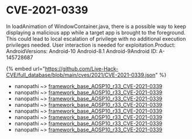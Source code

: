 # CVE-2021-0339

In loadAnimation of WindowContainer.java, there is a possible way to keep displaying a malicious app while a target app is brought to the foreground. This could lead to local escalation of privilege with no additional execution privileges needed. User interaction is needed for exploitation.Product: AndroidVersions: Android-10 Android-8.1 Android-9Android ID: A-145728687

{% embed url="https://github.com/Live-Hack-CVE/full_database/blob/main/cves/2021/CVE-2021-0339.json" %}


* nanopathi ~> [framework_base_AOSP10_r33_CVE-2021-0339](https://www.alice-snow.ru/2021/database/cve-2021-0339/framework_base_aosp10_r33_cve-2021-0339-nanopathi)
* nanopathi ~> [framework_base_AOSP10_r33_CVE-2021-0339](https://www.alice-snow.ru/2021/database/cve-2021-0339/framework_base_aosp10_r33_cve-2021-0339-nanopathi)
* nanopathi ~> [framework_base_AOSP10_r33_CVE-2021-0339](https://www.alice-snow.ru/2021/database/cve-2021-0339/framework_base_aosp10_r33_cve-2021-0339-nanopathi)
* nanopathi ~> [framework_base_AOSP10_r33_CVE-2021-0339](https://www.alice-snow.ru/2021/database/cve-2021-0339/framework_base_aosp10_r33_cve-2021-0339-nanopathi)
* nanopathi ~> [framework_base_AOSP10_r33_CVE-2021-0339](https://www.alice-snow.ru/2021/database/cve-2021-0339/framework_base_aosp10_r33_cve-2021-0339-nanopathi)
* nanopathi ~> [framework_base_AOSP10_r33_CVE-2021-0339](https://www.alice-snow.ru/2021/database/cve-2021-0339/framework_base_aosp10_r33_cve-2021-0339-nanopathi)
* nanopathi ~> [framework_base_AOSP10_r33_CVE-2021-0339](https://www.alice-snow.ru/2021/database/cve-2021-0339/framework_base_aosp10_r33_cve-2021-0339-nanopathi)
* nanopathi ~> [framework_base_AOSP10_r33_CVE-2021-0339](https://www.alice-snow.ru/2021/database/cve-2021-0339/framework_base_aosp10_r33_cve-2021-0339-nanopathi)